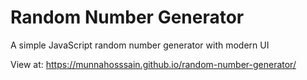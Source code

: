 # Random Number Generator
A simple JavaScript random number generator with modern UI

View at: https://munnahosssain.github.io/random-number-generator/
